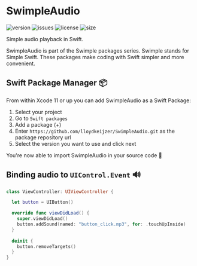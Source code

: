 # SwimpleAudio
![version](https://img.shields.io/github/v/tag/lloydkeijzer/SwimpleAudio)
![issues](https://img.shields.io/github/issues-raw/lloydkeijzer/SwimpleAudio)
![license](https://img.shields.io/github/license/lloydkeijzer/SwimpleAudio)
![size](https://img.shields.io/github/languages/code-size/lloydkeijzer/SwimpleAudio)

Simple audio playback in Swift.

SwimpleAudio is part of the Swimple packages series. Swimple stands for Simple Swift. These packages make coding with Swift simpler and more convenient.

## Swift Package Manager 📦
From within Xcode 11 or up you can add SwimpleAudio as a Swift Package:

1. Select your project 
2. Go to `Swift packages` 
3. Add a package (+) 
4. Enter `https://github.com/lloydkeijzer/SwimpleAudio.git` as the package repository url
5. Select the version you want to use and click next

You're now able to import SwimpleAudio in your source code 🎉

## Binding audio to `UIControl.Event` 🔊
```swift
class ViewController: UIViewController {

  let button = UIButton()

  override func viewDidLoad() {
    super.viewDidLoad()
    button.addSound(named: "button_click.mp3", for: .touchUpInside)
  }
  
  deinit {
    button.removeTargets()
  }
}
```
